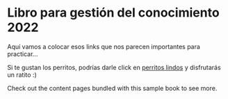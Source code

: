 # Libro para gestión del conocimiento 2022

Aquí vamos a colocar esos links que nos parecen importantes para practicar...

Si te gustan los perritos, podrías darle click en [perritos lindos](https://www.dogalize.com/es/2017/06/fotos-de-perros-cachorros-imagenes/) y disfrutarás un ratito :)


Check out the content pages bundled with this sample book to see more.

```{tableofcontents}
```

